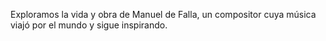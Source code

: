Exploramos la vida y obra de Manuel de Falla, un compositor cuya música viajó por el mundo y sigue inspirando.
